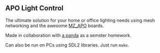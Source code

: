 ## APO Light Control

The ultimate solution for your home or office lighting needs using mesh networking and the awesome [MZ_APO](https://cw.fel.cvut.cz/wiki/courses/b35apo/documentation/mz_apo/start) boards.

Made in collaboration with [a panda](https://github.com/klarajanouskova) as a semster homework.

Can also be run on PCs using SDL2 libraries. Just run `make`.

